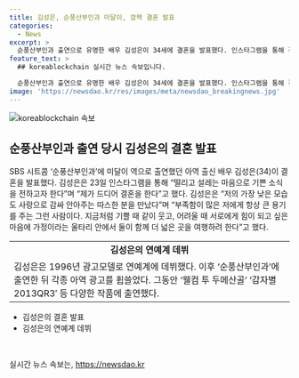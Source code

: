 ```yaml
---
title: 김성은, 순풍산부인과 미달이, 깜짝 결혼 발표
categories:
  - News
excerpt: >
  순풍산부인과 출연으로 유명한 배우 김성은이 34세에 결혼을 발표했다. 인스타그램을 통해 결혼 소식을 전한 그는 가정 안에서 함께 큰 곳을 여행하길 원한다고 했다. 결혼식은 비공개로 열릴 예정이며, 예비 신랑의 구체적인 신상은 공개하지 않았다. 1996년 광고모델로 데뷔한 그는 순풍산부인과 출연 후 각종 아역 광고를 휩쓸며 인기를 끌었고, 다양한 작품에 출연하며 활발한 활동을 이어가고 있다.
feature_text: >
  ## koreablockchain 실시간 뉴스 속보입니다.

  순풍산부인과 출연으로 유명한 배우 김성은이 34세에 결혼을 발표했다. 인스타그램을 통해 결혼 소식을 전한 그는 가정 안에서 함께 큰 곳을 여행하길 원한다고 했다. 결혼식은 비공개로 열릴 예정이며, 예비 신랑의 구체적인 신상은 공개하지 않았다. 1996년 광고모델로 데뷔한 그는 순풍산부인과 출연 후 각종 아역 광고를 휩쓸며 인기를 끌었고, 다양한 작품에 출연하며 활발한 활동을 이어가고 있다.
image: 'https://newsdao.kr/res/images/meta/newsdao_breakingnews.jpg'
---
```


<p><img src="https://newsdao.kr/res/images/meta/newsdao_breakingnews.jpg" alt="koreablockchain 속보" /></p>

<h2 data-ke-size="size26">순풍산부인과 출연 당시 김성은의 결혼 발표</h2>

<p data-ke-size="size16">SBS 시트콤 ‘순풍산부인과’에 미달이 역으로 출연했던 아역 출신 배우 김성은(34)이 결혼을 발표했다. 김성은은 23일 인스타그램을 통해 “떨리고 설레는 마음으로 기쁜 소식을 전하고자 한다”며 “제가 드디어 결혼을 한다”고 했다. 김성은은 “저의 가장 낮은 모습도 사랑으로 감싸 안아주는 따스한 분을 만났다”며 “부족함이 많은 저에게 항상 큰 용기를 주는 그런 사람이다. 지금처럼 기쁠 때 같이 웃고, 어려울 때 서로에게 힘이 되고 싶은 마음에 가정이라는 울타리 안에서 둘이 함께 더 넓은 곳을 여행하려 한다”고 했다.</p>

<table>
  <tr>
    <td style="text-align: center; height: 17px;"><b>김성은의 연예계 데뷔</b></td>
  </tr>
  <tr>
    <td>김성은은 1996년 광고모델로 연예계에 데뷔했다. 이후 ‘순풍산부인과’에 출연한 뒤 각종 아역 광고를 휩쓸었다. 그동안 ‘웰컴 투 두메산골’ ‘감자별2013QR3′ 등 다양한 작품에 출연했다.</td>
  </tr>
</table>

<ul>
  <li>김성은의 결혼 발표</li>
  <li>김성은의 연예계 데뷔</li>
</ul>

<p data-ke-size="size16">&nbsp;</p>
실시간 뉴스 속보는, <a href="https://newsdao.kr" rel="dofollow">https://newsdao.kr</a>


